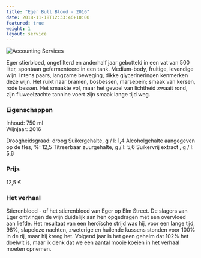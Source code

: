 ```yaml
---
title: "Eger Bull Blood - 2016"
date: 2018-11-18T12:33:46+10:00
featured: true
weight: 1
layout: service
---
```

![Accounting Services](/images/austin-distel-nGc5RT2HmF0-unsplash.jpg)

Eger stierbloed, ongefilterd en anderhalf jaar gebotteld in een vat van 500 liter,
spontaan gefermenteerd in een tank. Medium-body, fruitige, levendige wijn. Intens
paars, langzame beweging, dikke glycerineringen kenmerken deze wijn. Het ruikt naar
bramen, bosbessen, marsepein; smaak van kersen, rode bessen. Het smaakte vol,
maar het gevoel van lichtheid zwaait rond, zijn fluweelzachte tannine voert zijn smaak
lange tijd weg.

### Eigenschappen  

Inhoud: 750 ml  
Wijnjaar: 2016  

Droogheidsgraad: droog
Suikergehalte, g / l: 1,4
Alcoholgehalte aangegeven op de fles, %: 12,5
Titreerbaar zuurgehalte, g / l: 5,6
Suikervrij extract , g / l: 5,6

### Prijs

12,5 €

### Het verhaal

Stierenbloed - of het stierenbloed van Eger op Elm Street. De slagers van Eger
ontvingen de wijn duidelijk aan hen opgedragen met een overvloed aan liefde. Het
resultaat van een heroïsche strijd was hij, voor een lange tijd, 98%, slapeloze nachten,
zweterige en huilende kussens stonden voor 100% in de rij, maar hij kreeg
het. Volgend jaar is het geen geheim dat 102% het doelwit is, maar ik denk dat we een
aantal mooie koeien in het verhaal moeten opnemen.
